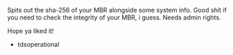 Spits out the sha-256 of your MBR alongside some system info.
Good shit if you need to check the integrity of your MBR, i guess.
Needs admin rights.

Hope ya liked it!

- tdsoperational
